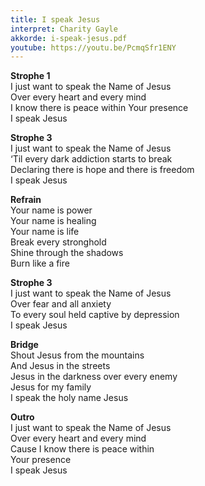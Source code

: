 ```yaml
---
title: I speak Jesus
interpret: Charity Gayle
akkorde: i-speak-jesus.pdf
youtube: https://youtu.be/PcmqSfr1ENY
---
```


**Strophe 1**  
I just want to speak the Name of Jesus  
Over every heart and every mind  
I know there is peace within Your presence  
I speak Jesus  

**Strophe 3**  
I just want to speak the Name of Jesus  
‘Til every dark addiction starts to break  
Declaring there is hope and there is freedom  
I speak Jesus  

**Refrain**  
Your name is power  
Your name is healing  
Your name is life  
Break every stronghold  
Shine through the shadows  
Burn like a fire  

**Strophe 3**  
I just want to speak the Name of Jesus  
Over fear and all anxiety  
To every soul held captive by depression  
I speak Jesus  

**Bridge**  
Shout Jesus from the mountains  
And Jesus in the streets  
Jesus in the darkness over every enemy  
Jesus for my family  
I speak the holy name Jesus  

**Outro**  
I just want to speak the Name of Jesus  
Over every heart and every mind  
Cause I know there is peace within  
Your presence  
I speak Jesus
